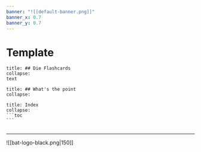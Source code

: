 ```yaml
---
banner: "![[default-banner.png]]"
banner_x: 0.7
banner_y: 0.7
---
```


# Template 

```ad-flashcards
title: ## Die Flashcards
collapse:
text
```

```ad-why
title: ## What's the point
collapse:
```

````ad-info
title: Index
collapse: 
```toc
```

````

````ad-abstract

````

<hr class="finale">

![[bat-logo-black.png|150]]



